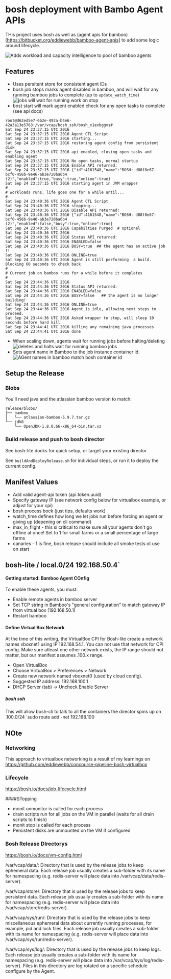 # bosh deployment with Bambo Agent APIs 
THis project uses bosh as well as (agent apis for bamboo)[https://bitbucket.org/eddiewebb/bamboo-agent-apis] to add some logic around lifecycle.

![Adds workload and capacity intelligence to pool of bamboo agents](/material/images/aafb-agent-marked-disabled.png)



## Features
- Uses persitent store for consistent agent IDs
- bosh job stops marks agent disabled in bamboo, and will wait for any running bamboo jobs to complete (up to `update_watch_time`)![jobs will wait for running work on stop](/material/images/aafb-stop-log.png)
- bost start will mark agent enabled check for any open tasks to complete (see api docs)
```
root@d62ed5e7-6b2e-492a-b4e6-42a3a13e5763:/var/vcap/bosh_ssh/bosh_x1exbggvs# 
Sat Sep 24 23:37:15 UTC 2016 
Sat Sep 24 23:37:15 UTC 2016 Agent CTL Script
Sat Sep 24 23:37:15 UTC 2016 starting...
Sat Sep 24 23:37:15 UTC 2016 restoring agent config from persistent disk
Sat Sep 24 23:37:15 UTC 2016 api enabled, closing open tasks and enabling agent
Sat Sep 24 23:37:15 UTC 2016 No open tasks, normal startup
Sat Sep 24 23:37:15 UTC 2016 Enable API returned:
Sat Sep 24 23:37:15 UTC 2016 {"id":4161548,"name":"BOSH: d88f8e67-bcf0-456b-9e46-ab3e720ba6b4 (2)","enabled":true,"busy":true,"online":true}
Sat Sep 24 23:37:15 UTC 2016 starting agent in JVM wrapper
#
# workloads runs, life goes one for a while until...
#
Sat Sep 24 23:40:36 UTC 2016 Agent CTL Script
Sat Sep 24 23:40:36 UTC 2016 stopping...
Sat Sep 24 23:40:36 UTC 2016 Disable API returned:
Sat Sep 24 23:40:36 UTC 2016 {"id":4161548,"name":"BOSH: d88f8e67-bcf0-456b-9e46-ab3e720ba6b4 (2)","enabled":false,"busy":true,"online":true}
Sat Sep 24 23:40:36 UTC 2016 Capabilties Purged  # optional
Sat Sep 24 23:40:36 UTC 2016
Sat Sep 24 23:40:36 UTC 2016 Status API returned:
Sat Sep 24 23:40:36 UTC 2016 ENABLED=false
Sat Sep 24 23:40:36 UTC 2016 BUSY=true  ## the agent has an active job !!
Sat Sep 24 23:40:36 UTC 2016 ONLINE=true
Sat Sep 24 23:40:36 UTC 2016 Agent is still performing  a build. Blocking 60 seconds to check back
#
# Current job on bamboo runs for a while before it completes
#
Sat Sep 24 23:44:36 UTC 2016 
Sat Sep 24 23:44:36 UTC 2016 Status API returned:
Sat Sep 24 23:44:36 UTC 2016 ENABLED=false
Sat Sep 24 23:44:36 UTC 2016 BUSY=false   ## the agent is no longer building!
Sat Sep 24 23:44:36 UTC 2016 ONLINE=true
Sat Sep 24 23:44:36 UTC 2016 Agent is idle, allowing next steps to proceed. 
Sat Sep 24 23:44:36 UTC 2016 Asked wrapper to stop, will sleep 10 seconds before hard kill
Sat Sep 24 23:44:41 UTC 2016 killing any remaining java processes
Sat Sep 24 23:44:41 UTC 2016 done
```
- When scaling down, agents wait for running jobs before halting/deleting![deletes and halts wait for running bamboo jobs](/material/images/aafb-delete-wait.png)
- Sets agent name in Bamboo to the job instance container id. ![AGent names in bamboo match bosh container id](/material/images/aafb-agent-ids-match-bamboo.png)

## Setup the Release
### Blobs
You'll need java and the atlassian bamboo version to match:
```
release/blobs/
├── bamboo
│   └── atlassian-bamboo-5.9.7.tar.gz
└── jdk8
    └── OpenJDK-1.8.0.66-x86_64-bin.tar.xz
```

### Build release and push to bosh director
See bosh-lite docks for quick setup, or target your existing director

See `buildAndDeployRelease.sh` for individual steps, or run it to deploy the current config.

## Manifest Values
- Add valid agent-api token  (api.token.uuid)
- Specify gateway IP (see network config below for virtualbox example, or adjust for your cpi)
- bosh process bock (just tips, defaults work)
 - watch_time defines how long we let jobs run before forcing an agent or giving up (depening on cli command)
 - max_in_flight - this si critical to make sure all your agents don't go offline at once! Set to 1 for small farms or a small percentage of large farms
 - canaries - 1 is fine, bosh release should include all smoke tests ot use on start


## bosh-lite / local.0/24 192.168.50.4`

#### Getting started: Bamboo Agent COnfig
To enable these agents, you must:
- Enable remote agents in bamboo server
- Set TCP string in Bamboo's "general configuration" to match gateway IP from virtual box (192.168.50.1)
- Restart bamboo

#### Define Virtual Box Network
At the time of this writing, the VirtualBox CPI for Bosh-lite create a network names vboxnet1 using IP 192.168.54.1. You can not use that network for CPI config. Make sure atleast one other network exists, the IP range should not matter, but our manifest assumes .100.x range.

- Open VirtualBox
- Choose VirtualBox > Preferences > Network
- Create new network named vboxnet0 (used by cloud config).
- Suggested IP address: 192.168.100.1
- DHCP Server (tab) -> Uncheck Enable Server

##### bosh ssh 
This will allow bosh-cli to talk to all the containers the director spins up on .100.0/24 
`sudo route add -net 192.168.100

## NOte

### Networking
This approach to virtualbox networking is a result of my learnings on https://github.com/eddiewebb/concourse-pipeline-bosh-virtualbox

### Lifecycle
https://bosh.io/docs/job-lifecycle.html

####STopping
- monit unmonitor is called for each process
- drain scripts run for all jobs on the VM in parallel
  (waits for all drain scripts to finish)
- monit stop is called for each process
- Persistent disks are unmounted on the VM if configured




### Bosh Release DIrectorys
https://bosh.io/docs/vm-config.html

/var/vcap/data/: Directory that is used by the release jobs to keep ephemeral data. Each release job usually creates a sub-folder with its name for namespacing (e.g. redis-server will place data into /var/vcap/data/redis-server).

/var/vcap/store/: Directory that is used by the release jobs to keep persistent data. Each release job usually creates a sub-folder with its name for namespacing (e.g. redis-server will place data into /var/vcap/store/redis-server).

/var/vcap/sys/run/: Directory that is used by the release jobs to keep miscellaneous ephemeral data about currently running processes, for example, pid and lock files. Each release job usually creates a sub-folder with its name for namespacing (e.g. redis-server will place data into /var/vcap/sys/run/redis-server).

/var/vcap/sys/log/: Directory that is used by the release jobs to keep logs. Each release job usually creates a sub-folder with its name for namespacing (e.g. redis-server will place data into /var/vcap/sys/log/redis-server). Files in this directory are log rotated on a specific schedule configure by the Agent.